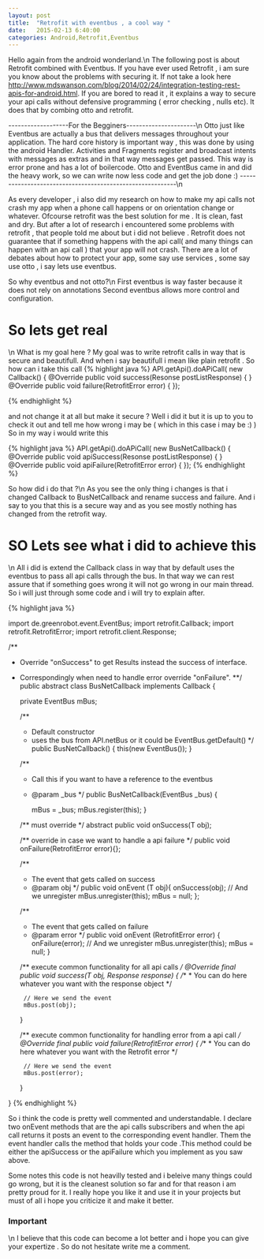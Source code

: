 ```yaml
---
layout: post
title:  "Retrofit with eventbus , a cool way "
date:   2015-02-13 6:40:00
categories: Android,Retrofit,Eventbus
---
```


Hello again from the android wonderland.\n
The following post is about Retrofit combined with Eventbus.
If you have ever used Retrofit , i am sure you know about the problems with securing it.
If not take a look here http://www.mdswanson.com/blog/2014/02/24/integration-testing-rest-apis-for-android.html.
If you are bored to read it , it explains a way to secure your api calls without defensive programming ( error checking , nulls etc).
It does that by combing otto and retrofit.

-------------------For the Begginers----------------------\n
Otto just like Eventbus are actually a bus that delivers messages throughout your application.
The hard core history is important way , this was done by using the android Handler.
Activities and Fragments register and broadcast intents with messages as extras and in that way messages get passed.
This way is error prone and has a lot of boilercode.
Otto and EventBus came in and did the heavy  work, so we can write now less code and get the job done :)
----------------------------------------------------------\n

As every developer , i also did my research on how to make my api calls not crash my app when a phone call happens or on orientation change or whatever.
Ofcourse retrofit was the best solution for me . It is clean, fast and dry.
But after a lot of research i encountered some problems with retrofit , that people told me about but i did not believe .
Retrofit does not guarantee that if something happens with the api call( and many things can happen with an api call ) that your app will not crash.
There are a lot of debates about how to protect your app, some say use services , some say use otto , i say lets use eventbus.

So why eventbus and not otto?\n
First eventbus is way faster because it does not rely on annotations
Second eventbus allows more control and configuration.

<h1> So lets get real </h1>\n
What is my goal here ?
My goal was to write retrofit calls in way that is secure and beautifull.
And when i say beautifull i mean like plain retrofit .
So how can i take this call
{% highlight java %}
API.getApi().doAPiCall( new Callback() {
    @Override
    public void success(Resonse postListResponse) {
    }
    @Override
    public void failure(RetrofitError error) {
  });

{% endhighlight %}

and not change it at all but make it secure ?
Well i did it but it is up to you to check it out and tell me how wrong i may be ( which in this case i may be :) )
So in my way i would write this

{% highlight java %}
API.getApi().doAPiCall( new BusNetCallback<Response>() {
    @Override
    public void apiSuccess(Resonse postListResponse) {
    }
    @Override
    public void apiFailure(RetrofitError error) {
  });
{% endhighlight %}

So how did i do that ?\n 
As you see the only thing i changes is that i changed Callback to BusNetCallback and rename success and failure.
And i say to you that this is a secure way and as you see mostly nothing has changed from the retrofit way.

<h1>SO Lets see what i did to achieve this</h1>\n
All i did is extend the Callback class in way that by default uses the eventbus to pass all api calls through the bus.
In that way we can rest assure that if something goes wrong it will not go wrong in our main thread.
So i will just through some code  and i will try to explain after.


{% highlight java %}

import de.greenrobot.event.EventBus;
import retrofit.Callback;
import retrofit.RetrofitError;
import retrofit.client.Response;

/**
 * Override "onSuccess" to get Results instead the success of interface.
 * Correspondingly when need to handle error override "onFailure".
 **/
public abstract class BusNetCallback<T> implements Callback<T> {


    private EventBus mBus;

    /**
     *  Default constructor
     *  uses the bus from API.netBus or it could be EventBus.getDefault()
     */
    public BusNetCallback()
    {
       this(new EventBus());
    }

    /**
     * Call this if you want to have a reference to the eventbus
     * @param _bus
     */
    public BusNetCallback(EventBus _bus)
    {

        mBus = _bus;
        mBus.register(this);
    }


    /** must override */
    abstract public void onSuccess(T obj);

    /** override in case we want to handle a api failure */
    public void onFailure(RetrofitError error){};


    /**
     * The event that gets called on success
     * @param obj
     */
    public void onEvent (T obj){
        onSuccess(obj);
        // And we unregister
        mBus.unregister(this);
        mBus = null;
    };

    /**
     * The event that gets called on failure
     * @param error
     */
    public void onEvent (RetrofitError error) {
        onFailure(error);
        // And we unregister
        mBus.unregister(this);
        mBus = null;
    }


    /** execute common functionality for all api calls */
	@Override
	final public void success(T obj, Response response) {
        /**
         * You can do here whatever you want with the response object
         */

        // Here we send the event
        mBus.post(obj);
    }
	
	/** execute common functionality for handling error from a api call */
	@Override
	final public void failure(RetrofitError error) {
        /**
         * You can do here whatever you want with the Retrofit error
         */

        // Here we send the event
        mBus.post(error);
	}

}
{% endhighlight %}

So i think the code is pretty well commented and understandable.
I declare two onEvent methods that are the api calls subscribers 
and when the api call returns it posts an event to the corresponding event handler.
Them the event handler calls the method that holds your code .This method could be either the 
apiSuccess or the apiFailure which you implement as you saw above.

Some notes this code is not heavilly tested  and i beleive many things could go wrong, but it is the
cleanest solution so far and for that reason i am pretty proud for it.
I really hope you like it and use it in your projects but must of all i hope you criticize it and make it better.

<h3>Important</h3>\n
I believe that this code can become a lot better and i hope you can give your expertize .
So do not hesitate write me a comment.



